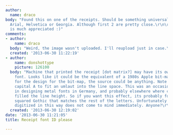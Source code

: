 ```yaml
---
author:
  name: draco
body: "Found this on one of the receipts. Should be something universal but it's not
  Arial, Helvetica or Georgia. Although first 2 are pretty close.\r\n\r\nAny response
  is much appreciated :)"
comments:
- author:
    name: draco
  body: "Weird, the image wasn't uploaded. I'll reupload just in case.\r\n\r\n<img>http://s14.postimg.org/wutzl6pdt/IMG_3347_resized.jpg</img>"
  created: '2013-06-30 11:22:19'
- author:
    name: donshottype
    picture: 126100
  body: "Machine that printed the receipt [dot matrix?] may have its own hardwired
    font. Looks like it could be the equivalent of a 1980s Apple bit-map font. As
    for the design for the bit-map, the source could be anything. Note reduction of
    capital A to fit an umlaut into the line space. This was an occasional practice
    in designing metal fonts in Germany, and probably elsewhere where capital letters
    filled the line height. So if you want this effect, its probably found in a German
    squared Gothic that matches the rest of the letters. Unfortunately one has been
    digitized in this way does not come to mind immediately. Anyone?\r\nDon"
  created: '2013-06-30 12:19:02'
date: '2013-06-30 11:21:05'
title: Receipt font ID please

---
```

